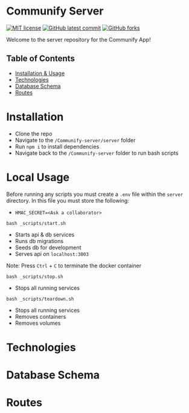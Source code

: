 # Communify Server

<!-- badges -->

[![MIT license](https://img.shields.io/badge/License-MIT-green.svg)](https://opensource.org/licenses/mit-license.php)
[![GitHub latest commit](https://img.shields.io/github/last-commit/C0mmunify/Communify-server.svg)](https://github.com/C0mmunify/Communify-server)
[![GitHub forks](https://img.shields.io/github/forks/C0mmunify/Communify-server.svg)](https://github.com/C0mmunify/Communify-server)

Welcome to the server repository for the Communify App!

## Table of Contents

-   [Installation & Usage](#installation--usage)
-   [Technologies](#technologies)
-   [Database Schema](#database-schema)
-   [Routes](#routes)

# Installation

-   Clone the repo
-   Navigate to the `/Communify-server/server` folder
-   Run `npm i` to install dependencies
-   Navigate back to the `/Communify-server` folder to run bash scripts

# Local Usage

Before running any scripts you must create a `.env` file within the `server` directory. In this file you must store the following:

-   `HMAC_SECRET=<Ask a collaborator>`

`bash _scripts/start.sh`

-   Starts api & db services
-   Runs db migrations
-   Seeds db for development
-   Serves api on `localhost:3003`

Note: Press `Ctrl` + `C` to terminate the docker container

`bash _scripts/stop.sh`

-   Stops all running services

`bash _scripts/teardown.sh`

-   Stops all running services
-   Removes containers
-   Removes volumes

# Technologies

# Database Schema

# Routes
